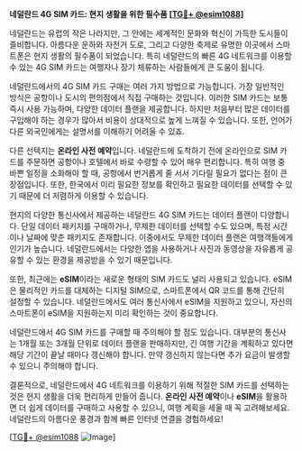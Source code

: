 **네덜란드 4G SIM 카드: 현지 생활을 위한 필수품 [[TG💪+ @esim1088](https://t.me/s/esim1088)]**

네덜란드는 유럽의 작은 나라지만, 그 안에는 세계적인 문화와 혁신이 가득한 도시들이 즐비합니다. 아름다운 운하와 자전거 도로, 그리고 다양한 축제로 유명한 이곳에서 스마트폰은 현지 생활의 필수품이 되었습니다. 특히 네덜란드의 빠른 4G 네트워크를 이용할 수 있는 4G SIM 카드는 여행자나 장기 체류하는 사람들에게 큰 도움이 됩니다.

네덜란드에서의 4G SIM 카드 구매는 여러 가지 방법으로 가능합니다. 가장 일반적인 방식은 공항이나 도시의 편의점에서 직접 구매하는 것입니다. 이러한 SIM 카드는 보통 즉시 사용 가능하며, 다양한 데이터 플랜을 제공합니다. 하지만 처음부터 많은 데이터를 구입해야 하는 경우가 많아서 비용이 상대적으로 높게 느껴질 수 있습니다. 또한, 언어가 다른 외국인에게는 설명서를 이해하기 어려울 수 있죠.

다른 선택지는 **온라인 사전 예약**입니다. 네덜란드에 도착하기 전에 온라인으로 SIM 카드를 주문하면 공항이나 호텔에서 바로 수령할 수 있어 매우 편리합니다. 특히 여행 중 바쁜 일정을 소화해야 할 때, 공항에서 번거롭게 줄 서서 기다릴 필요가 없다는 점이 큰 장점입니다. 또한, 한국에서 미리 필요한 정보를 확인하고 필요한 데이터를 선택할 수 있기 때문에 더 저렴하게 이용할 수 있습니다.

현지의 다양한 통신사에서 제공하는 네덜란드 4G SIM 카드는 데이터 플랜이 다양합니다. 단일 데이터 패키지를 구매하거나, 무제한 데이터를 선택할 수도 있으며, 특정 시간이나 날짜에 맞춘 패키지도 존재합니다. 이중에서도 무제한 데이터 플랜은 여행객들에게 인기가 높습니다. 네덜란드에서는 다양한 앱을 사용하거나 사진과 동영상을 자유롭게 공유할 수 있는 환경을 제공받을 수 있기 때문입니다.

또한, 최근에는 **eSIM**이라는 새로운 형태의 SIM 카드도 널리 사용되고 있습니다. eSIM은 물리적인 카드를 대체하는 디지털 SIM으로, 스마트폰에서 QR 코드를 통해 간단히 설정할 수 있습니다. 네덜란드에서도 여러 통신사에서 eSIM을 지원하고 있으니, 자신의 스마트폰이 eSIM을 지원하는지 미리 확인하는 것이 중요합니다.

네덜란드에서 4G SIM 카드를 구매할 때 주의해야 할 점도 있습니다. 대부분의 통신사는 1개월 또는 3개월 단위로 데이터 플랜을 판매하지만, 긴 여행 기간을 계획하고 있다면 해당 기간이 끝날 때마다 갱신해야 합니다. 만약 갱신하지 않는다면 추가 요금이 발생할 수 있으니 주의해야 합니다.

결론적으로, 네덜란드에서 4G 네트워크를 이용하기 위해 적절한 SIM 카드를 선택하는 것은 현지 생활을 더욱 편리하게 만들어 줍니다. **온라인 사전 예약**이나 **eSIM**을 활용하면 더 쉽게 데이터를 구매하고 사용할 수 있으니, 여행 계획을 세울 때 꼭 고려해보세요. 네덜란드의 아름다운 풍경과 함께 빠른 인터넷 연결을 경험하세요! 

[[TG💪+ @esim1088](https://t.me/s/esim1088) ![Image](https://i.postimg.cc/Y0z9fWf4/image.png)]